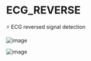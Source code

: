 # ECG_REVERSE

⚡️ ECG reversed signal detection 

![image](https://github.com/user-attachments/assets/03faf792-6688-4325-a5a5-176b9aae26a3)

![image](https://github.com/user-attachments/assets/4fef2208-4654-48dc-a346-3d547260ab85)
